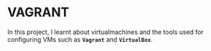 # VAGRANT

In this project, I learnt about virtualmachines and the tools used for configuring VMs such as **`Vagrant`** and **`VirtualBox`**.
